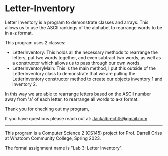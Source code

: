 # Letter-Inventory
Letter Inventory is a program to demonstrate classes and arrays. This allows us to use the ASCII rankings of the alphabet to rearrange words to be in a-z format.

This program uses 2 classes:
- LetterInventory: This holds all the necessary methods to rearrange the letters, put two words together, and even subtract two words, as well as a constructor which allows us to pass through our own words.
- LetterInventoryMain: This is the main method, I put this outside of the LetterInventory class to demonstrate that we are pulling the LetterInventory constructor method to create our objects inventory 1 and inventory 2.

In this way we are able to rearrange letters based on the ASCII number away from 'a' of each letter, to rearrange all words to a-z format.

Thank you for checking out my program, 

If you have questions please reach out at: Jackalbrecht5@gmail.com

---------------------------------------------------------------------------------------------------------------------------------
This program is a Computer Science 2 (CS145) project for Prof. Darrell Criss at Whatcom Community College, Spring 2023.

The formal assignment name is "Lab 3: Letter Inventory".

